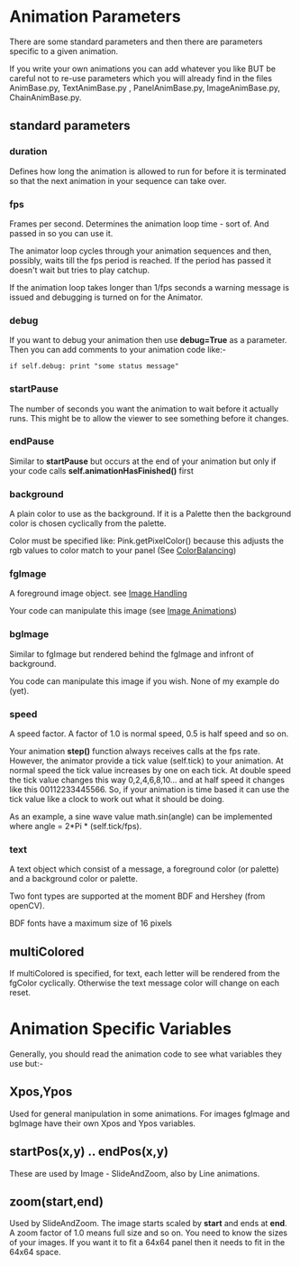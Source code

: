 # Animation Parameters

There are some standard parameters and then there are parameters specific to a given animation.

If you write your own animations you can add whatever you like BUT be careful not to re-use parameters which you will
 already find in the files AnimBase.py, TextAnimBase.py , PanelAnimBase.py, ImageAnimBase.py, ChainAnimBase.py.
 
## standard parameters

### duration

Defines how long the animation is allowed to run for before it is terminated so that the next animation in your 
sequence can take over.

### fps

Frames per second. Determines the animation loop time - sort of. And passed in so you can use it.

The animator loop cycles through your animation sequences and then, possibly, waits till the fps period is reached. 
If the period has passed it doesn't wait but tries to play catchup.

If the animation loop takes longer than 1/fps seconds a warning message is issued and debugging is turned on for the 
Animator.

### debug

If you want to debug your animation then use **debug=True** as a parameter. Then you can add comments to your 
animation code like:-

    if self.debug: print "some status message"
    
### startPause

The number of seconds you want the animation to wait before it actually runs. This might be to allow the viewer to 
see something before it changes.

### endPause

Similar to **startPause** but occurs at the end of your animation but only if your code calls **self.animationHasFinished()**
 first
 
### background

A plain color to use as the background. If it is a Palette then the background color is chosen cyclically from the 
palette.

Color must be specified like: Pink.getPixelColor() because this adjusts the rgb values to color match to your panel 
(See [ColorBalancing](ColorBalancing.md))

### fgImage

A foreground image object. see [Image Handling](ImageHandling.md)

Your code can manipulate this image (see [Image Animations](../LEDAnimator/ImageAnimations.py))

### bgImage

Similar to fgImage but rendered behind the fgImage and infront of background.

You code can manipulate this image if you wish. None of my example do (yet).

### speed

A speed factor. A factor of 1.0 is normal speed, 0.5 is half speed and so on.

Your animation **step()** function always receives calls at the fps rate. However, the animator provide a tick value 
(self.tick) to your animation. At normal speed the tick value increases by one on each tick. At double speed the tick
 value changes this way 0,2,4,6,8,10... and at half speed it changes like this 00112233445566. So, if your animation 
 is time based it can use the tick value like a clock to work out what it should be doing.
 
 As an example, a sine wave value math.sin(angle) can be implemented where angle = 2*Pi * (self.tick/fps).
 
 ### text
 
 A text object which consist of a message, a foreground color (or palette) and a background color or palette.
 
 Two font types are supported at the moment BDF and Hershey (from openCV).
 
 BDF fonts have a maximum size of 16 pixels
 
 ## multiColored
 
 If multiColored is specified, for text, each letter will be rendered from the fgColor cyclically. Otherwise the text
  message color will change on each reset.
 
 # Animation Specific Variables
 
 Generally, you should read the animation code to see what variables they use but:-
 
 ## Xpos,Ypos
 
 Used for general manipulation in some animations. For images fgImage and bgImage have their own Xpos and Ypos 
 variables.
 
## startPos(x,y) .. endPos(x,y) 

These are used by Image - SlideAndZoom, also by Line animations.

## zoom(start,end)

Used by SlideAndZoom. The image starts scaled by **start** and ends at **end**. A zoom factor of 1.0 means full size 
and so on. You need to know the sizes of your images. If you want it to fit a 64x64 panel then it needs to fit in the
 64x64 space.
 
 
